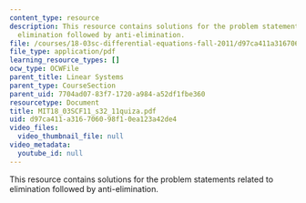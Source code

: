 ```yaml
---
content_type: resource
description: This resource contains solutions for the problem statements related to
  elimination followed by anti-elimination.
file: /courses/18-03sc-differential-equations-fall-2011/d97ca411a316706098f10ea123a42de4_MIT18_03SCF11_s32_11quiza.pdf
file_type: application/pdf
learning_resource_types: []
ocw_type: OCWFile
parent_title: Linear Systems
parent_type: CourseSection
parent_uid: 7704ad07-83f7-1720-a984-a52df1fbe360
resourcetype: Document
title: MIT18_03SCF11_s32_11quiza.pdf
uid: d97ca411-a316-7060-98f1-0ea123a42de4
video_files:
  video_thumbnail_file: null
video_metadata:
  youtube_id: null
---
```

This resource contains solutions for the problem statements related to elimination followed by anti-elimination.

